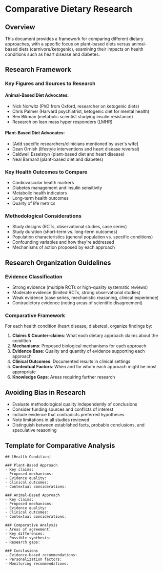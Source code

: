 # Comparative Dietary Research

## Overview
This document provides a framework for comparing different dietary approaches, with a specific focus on plant-based diets versus animal-based diets (carnivore/ketogenic), examining their impacts on health conditions such as heart disease and diabetes.

## Research Framework

### Key Figures and Sources to Research

#### Animal-Based Diet Advocates:
- Nick Norwitz (PhD from Oxford, researcher on ketogenic diets)
- Chris Palmer (Harvard psychiatrist, ketogenic diet for mental health)
- Ben Bikman (metabolic scientist studying insulin resistance)
- Research on lean mass hyper responders (LMHR)

#### Plant-Based Diet Advocates:
- [Add specific researchers/clinicians mentioned by user's wife]
- Dean Ornish (lifestyle interventions and heart disease reversal)
- Caldwell Esselstyn (plant-based diet and heart disease)
- Neal Barnard (plant-based diet and diabetes)

### Key Health Outcomes to Compare
- Cardiovascular health markers
- Diabetes management and insulin sensitivity
- Metabolic health indicators
- Long-term health outcomes
- Quality of life metrics

### Methodological Considerations
- Study designs (RCTs, observational studies, case series)
- Study duration (short-term vs. long-term outcomes)
- Population characteristics (general population vs. specific conditions)
- Confounding variables and how they're addressed
- Mechanisms of action proposed by each approach

## Research Organization Guidelines

### Evidence Classification
- Strong evidence (multiple RCTs or high-quality systematic reviews)
- Moderate evidence (limited RCTs, strong observational studies)
- Weak evidence (case series, mechanistic reasoning, clinical experience)
- Contradictory evidence (noting areas of scientific disagreement)

### Comparative Framework
For each health condition (heart disease, diabetes), organize findings by:

1. **Claims & Counter-claims**: What each dietary approach claims about the condition
2. **Mechanisms**: Proposed biological mechanisms for each approach
3. **Evidence Base**: Quality and quantity of evidence supporting each approach
4. **Clinical Outcomes**: Documented results in clinical settings
5. **Contextual Factors**: When and for whom each approach might be most appropriate
6. **Knowledge Gaps**: Areas requiring further research

## Avoiding Bias in Research
- Evaluate methodological quality independently of conclusions
- Consider funding sources and conflicts of interest
- Include evidence that contradicts preferred hypotheses
- Note limitations in all studies reviewed
- Distinguish between established facts, probable conclusions, and speculative reasoning

## Template for Comparative Analysis

```
## [Health Condition]

### Plant-Based Approach
- Key claims:
- Proposed mechanisms:
- Evidence quality:
- Clinical outcomes:
- Contextual considerations:

### Animal-Based Approach
- Key claims:
- Proposed mechanisms:
- Evidence quality:
- Clinical outcomes:
- Contextual considerations:

### Comparative Analysis
- Areas of agreement:
- Key differences:
- Possible synthesis:
- Research gaps:

### Conclusions
- Evidence-based recommendations:
- Personalization factors:
- Monitoring recommendations:
``` 